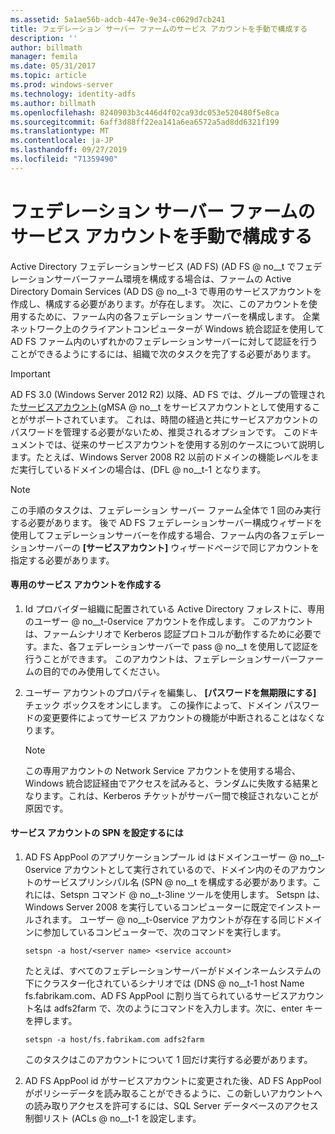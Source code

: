 ```yaml
---
ms.assetid: 5a1ae56b-adcb-447e-9e34-c0629d7cb241
title: フェデレーション サーバー ファームのサービス アカウントを手動で構成する
description: ''
author: billmath
manager: femila
ms.date: 05/31/2017
ms.topic: article
ms.prod: windows-server
ms.technology: identity-adfs
ms.author: billmath
ms.openlocfilehash: 8240903b3c446d4f02ca93dc053e520480f5e8ca
ms.sourcegitcommit: 6aff3d88ff22ea141a6ea6572a5ad8dd6321f199
ms.translationtype: MT
ms.contentlocale: ja-JP
ms.lasthandoff: 09/27/2019
ms.locfileid: "71359490"
---
```

# <a name="manually-configure-a-service-account-for-a-federation-server-farm"></a>フェデレーション サーバー ファームのサービス アカウントを手動で構成する

Active Directory フェデレーションサービス (AD FS) \(AD FS @ no__t でフェデレーションサーバーファーム環境を構成する場合は、ファームの Active Directory Domain Services \(AD DS @ no__t-3 で専用のサービスアカウントを作成し、構成する必要があります。が存在します。 次に、このアカウントを使用するために、ファーム内の各フェデレーション サーバーを構成します。 企業ネットワーク上のクライアントコンピューターが Windows 統合認証を使用して AD FS ファーム内のいずれかのフェデレーションサーバーに対して認証を行うことができるようにするには、組織で次のタスクを完了する必要があります。  

> [!IMPORTANT]
> AD FS 3.0 (Windows Server 2012 R2) 以降、AD FS では、グループの管理された[サービスアカウント](https://docs.microsoft.com/windows-server/security/group-managed-service-accounts/group-managed-service-accounts-overview)\(gMSA @ no__t をサービスアカウントとして使用することがサポートされています。  これは、時間の経過と共にサービスアカウントのパスワードを管理する必要がないため、推奨されるオプションです。  このドキュメントでは、従来のサービスアカウントを使用する別のケースについて説明します。たとえば、Windows Server 2008 R2 以前のドメインの機能レベルをまだ実行しているドメインの場合は、\(DFL @ no__t-1 となります。

> [!NOTE]  
> この手順のタスクは、フェデレーション サーバー ファーム全体で 1 回のみ実行する必要があります。 後で AD FS フェデレーションサーバー構成ウィザードを使用してフェデレーションサーバーを作成する場合、ファーム内の各フェデレーションサーバーの **[サービスアカウント]** ウィザードページで同じアカウントを指定する必要があります。  
  
#### <a name="create-a-dedicated-service-account"></a>専用のサービス アカウントを作成する  
  
1.  Id プロバイダー組織に配置されている Active Directory フォレストに、専用のユーザー @ no__t-0service アカウントを作成します。 このアカウントは、ファームシナリオで Kerberos 認証プロトコルが動作するために必要です。また、各フェデレーションサーバーで pass @ no__t を使用して認証を行うことができます。 このアカウントは、フェデレーションサーバーファームの目的でのみ使用してください。  
  
2.  ユーザー アカウントのプロパティを編集し、 **[パスワードを無期限にする]** チェック ボックスをオンにします。 この操作によって、ドメイン パスワードの変更要件によってサービス アカウントの機能が中断されることはなくなります。  
  
    > [!NOTE]  
    > この専用アカウントの Network Service アカウントを使用する場合、Windows 統合認証経由でアクセスを試みると、ランダムに失敗する結果となります。これは、Kerberos チケットがサーバー間で検証されないことが原因です。  
  
#### <a name="to-set-the-spn-of-the-service-account"></a>サービス アカウントの SPN を設定するには  
  
1.  AD FS AppPool のアプリケーションプール id はドメインユーザー @ no__t-0service アカウントとして実行されているので、ドメイン内のそのアカウントのサービスプリンシパル名 \(SPN @ no__t を構成する必要があります。これには、Setspn コマンド @ no__t-3line ツールを使用します。 Setspn は、Windows Server 2008 を実行しているコンピューターに既定でインストールされます。 ユーザー @ no__t-0service アカウントが存在する同じドメインに参加しているコンピューターで、次のコマンドを実行します。  
  
    ```  
    setspn -a host/<server name> <service account>  
    ```  
  
    たとえば、すべてのフェデレーションサーバーがドメインネームシステムの下にクラスター化されているシナリオでは \(DNS @ no__t-1 host Name fs.fabrikam.com、AD FS AppPool に割り当てられているサービスアカウント名は adfs2farm で、次のようにコマンドを入力します。次に、enter キーを押します。  
  
    ```  
    setspn -a host/fs.fabrikam.com adfs2farm  
    ```  
  
    このタスクはこのアカウントについて 1 回だけ実行する必要があります。  
  
2.  AD FS AppPool id がサービスアカウントに変更された後、AD FS AppPool がポリシーデータを読み取ることができるように、この新しいアカウントへの読み取りアクセスを許可するには、SQL Server データベースのアクセス制御リスト \(ACLs @ no__t-1 を設定します。  
  

